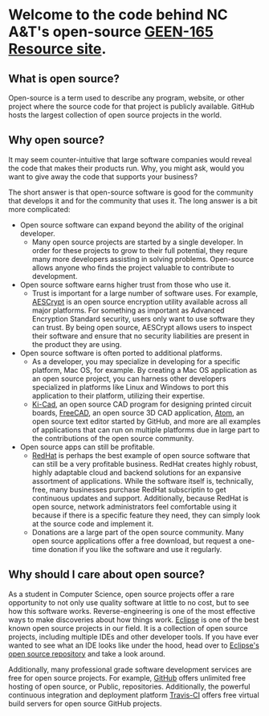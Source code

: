 # Welcome to the code behind NC A&T's open-source [GEEN-165 Resource site](https://ncandtcs.github.io).

## What is open source?
Open-source is a term used to describe any program, website, or other project where the source code for that project is publicly available. GitHub hosts the largest collection of open source projects in the world.

## Why open source?
It may seem counter-intuitive that large software companies would reveal the code that makes their products run. Why, you might ask, would you want to give away the code that supports your business?

The short answer is that open-source software is good for the community that develops it and for the community that uses it. The long answer is a bit more complicated:

* Open source software can expand beyond the ability of the original developer.
   * Many open source projects are started by a single developer. In order for these projects to grow to their full potential, they requre many more developers assisting in solving problems. Open-source allows anyone who finds the project valuable to contribute to development.
* Open source software earns higher trust from those who use it.
   * Trust is important for a large number of software uses. For example, [AESCrypt](www.aescrypt.com) is an open source encryption utility available across all major platforms. For something as important as Advanced Encryption Standard security, users only want to use software they can trust. By being open source, AESCrypt allows users to inspect their software and ensure that no security liabilities are present in the product they are using.
* Open source software is often ported to additional platforms.
   * As a developer, you may specialize in developing for a specific platform, Mac OS, for example. By creating a Mac OS application as an open source project, you can harness other developers specialized in platforms like Linux and Windows to port this application to their platform, utilizing their expertise.
   * [Ki-Cad](http://kicad-pcb.org), an open source CAD program for designing printed circuit boards, [FreeCAD](https://www.freecadweb.org), an open source 3D CAD application, [Atom](www.atom.io), an open source text editor started by GitHub, and more are all examples of applications that can run on multiple platforms due in large part to the contributions of the open source community.
* Open source apps can still be profitable.
   * [RedHat](https://www.redhat.com/en) is perhaps the best example of open source software that can still be a very profitable business. RedHat creates highly robust, highly adaptable cloud and backend solutions for an expansive assortment of applications. While the software itself is, technically, free, many businesses purchase RedHat subscriptin to get continuous updates and support. Additionally, because RedHat is open source, network administrators feel comfortable using it because if there is a specific feature they need, they can simply look at the source code and implement it.
   * Donations are a large part of the open source community. Many open source applications offer a free download, but request a one-time donation if you like the software and use it regularly.

## Why should I care about open source?
As a student in Computer Science, open source projects offer a rare opportunity to not only use quality software at little to no cost, but to see how this software works. Reverse-engineering is one of the most effective ways to make discoveries about how things work. [Eclipse](https://eclipse.org) is one of the best known open source projects in our field. It is a collection of open source projects, including multiple IDEs and other developer tools. If you have ever wanted to see what an IDE looks like under the hood, head over to [Eclipse's open source repository](https://eclipse.org) and take a look around.

Additionally, many professional grade software development services are free for open source projects. For example, [GitHub](www.github.com) offers unlimited free hosting of open source, or Public, repositories. Additionally, the powerful continuous integration and deployment platform [Travis-CI](www.travis-ci.org) offers free virtual build servers for open source GitHub projects.
